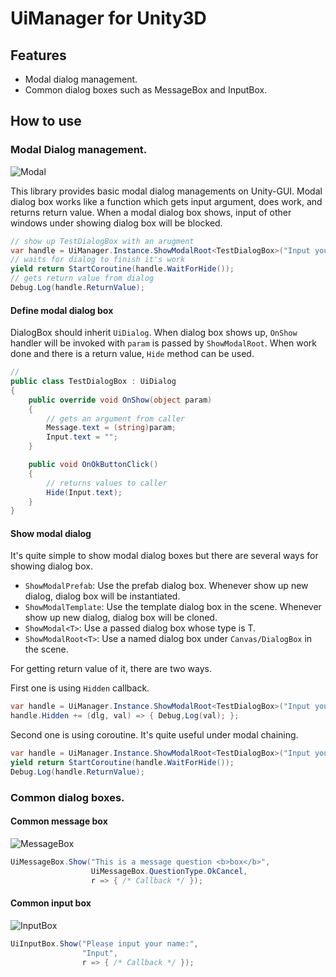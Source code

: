 # UiManager for Unity3D

## Features

* Modal dialog management.
* Common dialog boxes such as MessageBox and InputBox.

## How to use

### Modal Dialog management.

![Modal](./docs/Modal.png)

This library provides basic modal dialog managements on Unity-GUI.
Modal dialog box works like a function which gets input argument, does work, and returns return value.
When a modal dialog box shows, input of other windows under showing dialog box will be blocked.

```csharp
// show up TestDialogBox with an arugment
var handle = UiManager.Instance.ShowModalRoot<TestDialogBox>("Input your name?");
// waits for dialog to finish it's work
yield return StartCoroutine(handle.WaitForHide());
// gets return value from dialog
Debug.Log(handle.ReturnValue);
```

#### Define modal dialog box

DialogBox should inherit `UiDialog`.
When dialog box shows up, `OnShow` handler will be invoked with `param` is passed by `ShowModalRoot`.
When work done and there is a return value, `Hide` method can be used.

```csharp
//
public class TestDialogBox : UiDialog
{
    public override void OnShow(object param)
    {
        // gets an argument from caller
        Message.text = (string)param;
        Input.text = "";
    }

    public void OnOkButtonClick()
    {
        // returns values to caller
        Hide(Input.text);
    }
}
```

#### Show modal dialog

It's quite simple to show modal dialog boxes but there are several ways for showing dialog box.

* `ShowModalPrefab`: Use the prefab dialog box. Whenever show up new dialog, dialog box will be instantiated.
* `ShowModalTemplate`: Use the template dialog box in the scene. Whenever show up new dialog, dialog box will be cloned.
* `ShowModal<T>`: Use a passed dialog box whose type is T.
* `ShowModalRoot<T>`: Use a named dialog box under `Canvas/DialogBox` in the scene.

For getting return value of it, there are two ways.

First one is using `Hidden` callback.

```csharp
var handle = UiManager.Instance.ShowModalRoot<TestDialogBox>("Input your name?");
handle.Hidden += (dlg, val) => { Debug,Log(val); };
```

Second one is using coroutine. It's quite useful under modal chaining.

```csharp
var handle = UiManager.Instance.ShowModalRoot<TestDialogBox>("Input your name?");
yield return StartCoroutine(handle.WaitForHide());
Debug.Log(handle.ReturnValue);
```

### Common dialog boxes.

#### Common message box

![MessageBox](./docs/MessageBox.png)

```csharp
UiMessageBox.Show("This is a message question <b>box</b>",
                  UiMessageBox.QuestionType.OkCancel,
                  r => { /* Callback */ });
```

#### Common input box

![InputBox](./docs/InputBox.png)

```csharp
UiInputBox.Show("Please input your name:",
                "Input",
                r => { /* Callback */ });
```
